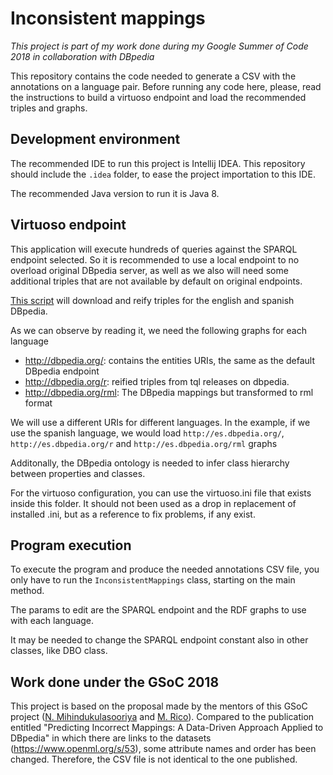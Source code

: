 # Inconsistent mappings

*This project is part of my work done during my Google
Summer of Code 2018 in collaboration with DBpedia*

This repository contains the code needed to generate
a CSV with the annotations on a language pair.
Before running any code here, please, read the
instructions to build a virtuoso endpoint and load
the recommended triples and graphs.

## Development environment
The recommended IDE to run this project is Intellij IDEA.
This repository should include the `.idea` folder, to
ease the project importation to this IDE.

The recommended Java version to run it is Java 8.

## Virtuoso endpoint
This application will execute hundreds of queries against
the SPARQL endpoint selected. So it is recommended to
use a local endpoint to no overload original DBpedia
server, as well as we also will need some additional
triples that are not available by default on original
endpoints.

[This script](https://github.com/vfrico/dbpedia-gsoc-18/blob/master/scripts/launch_reif.sh) will download and reify triples for the
english and spanish DBpedia.

As we can observe by reading it, we need the following graphs for each language
* http://dbpedia.org/: contains the entities URIs, the same as the default DBpedia endpoint
* http://dbpedia.org/r: reified triples from tql releases on dbpedia.
* http://dbpedia.org/rml: The DBpedia mappings but transformed to rml format

We will use a different URIs for different languages. In the
example, if we use the spanish language, we would load
`http://es.dbpedia.org/`, `http://es.dbpedia.org/r`
and `http://es.dbpedia.org/rml` graphs

Additonally, the DBpedia ontology is needed to infer
class hierarchy between properties and classes.

For the virtuoso configuration, you can use the virtuoso.ini
file that exists inside this folder. It should not been used
as a drop in replacement of installed .ini, but as a
reference to fix problems, if any exist.


## Program execution
To execute the program and produce the needed annotations
CSV file, you only have to run the `InconsistentMappings`
class, starting on the main method.

The params to edit are the SPARQL endpoint and the
RDF graphs to use with each language.

It may be needed to change the SPARQL endpoint constant
also in other classes, like DBO class.

## Work done under the GSoC 2018

This project is based on the proposal made by the mentors of this GSoC project  ([N. Mihindukulasooriya](https://github.com/nandana) and [M. Rico](https://github.com/MarianoRico)). Compared to the publication entitled "Predicting Incorrect Mappings: A Data-Driven Approach Applied to DBpedia" in which there are links to the datasets (https://www.openml.org/s/53), some attribute names and order has been changed. Therefore, the CSV file is not identical to the one published.
